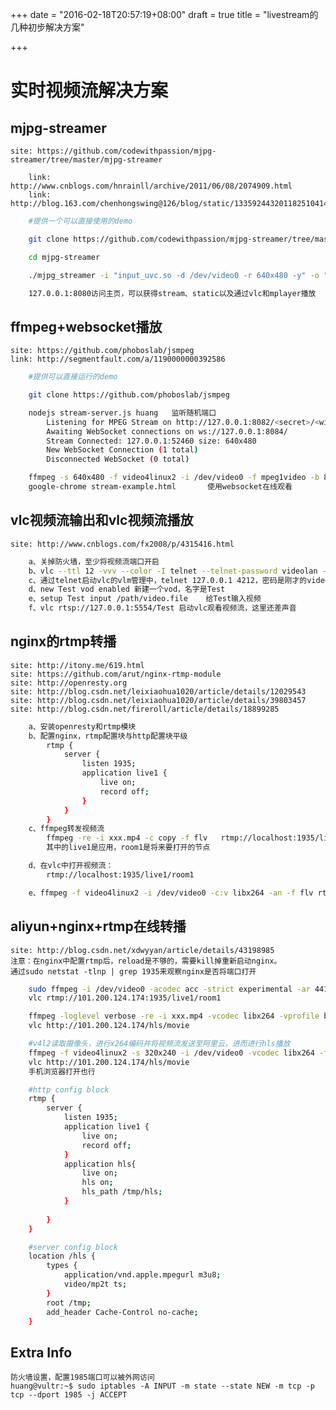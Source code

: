 +++
date = "2016-02-18T20:57:19+08:00"
draft = true
title = "livestream的几种初步解决方案"

+++


实时视频流解决方案
===================

mjpg-streamer
-----------------

    site: https://github.com/codewithpassion/mjpg-streamer/tree/master/mjpg-streamer

	    link: http://www.cnblogs.com/hnrainll/archive/2011/06/08/2074909.html
	    link: http://blog.163.com/chenhongswing@126/blog/static/1335924432011825104144612/
```bash
    #提供一个可以直接使用的demo

    git clone https://github.com/codewithpassion/mjpg-streamer/tree/master/mjpg-streamer

    cd mjpg-streamer

    ./mjpg_streamer -i "input_uvc.so -d /dev/video0 -r 640x480 -y" -o "output_http.so -w ./www"

    127.0.0.1:8080访问主页，可以获得stream、static以及通过vlc和mplayer播放
```

ffmpeg+websocket播放
-------------------------

    site: https://github.com/phoboslab/jsmpeg
    link: http://segmentfault.com/a/1190000000392586

```bash
    #提供可以直接运行的demo

    git clone https://github.com/phoboslab/jsmpeg

    nodejs stream-server.js huang	监听随机端口
        Listening for MPEG Stream on http://127.0.0.1:8082/<secret>/<width>/<height>
        Awaiting WebSocket connections on ws://127.0.0.1:8084/
        Stream Connected: 127.0.0.1:52460 size: 640x480
        New WebSocket Connection (1 total)
        Disconnected WebSocket (0 total)

    ffmpeg -s 640x480 -f video4linux2 -i /dev/video0 -f mpeg1video -b 800k -r 30 http://localhost:8082/huang/640/480/		ffmpeg采集编码并发送视频流
    google-chrome stream-example.html		使用websocket在线观看
```

vlc视频流输出和vlc视频流播放
---------------------------------

    site: http://www.cnblogs.com/fx2008/p/4315416.html
```bash
    a、关掉防火墙，至少将视频流端口开启
    b、vlc --ttl 12 -vvv --color -I telnet --telnet-password videolan --rtsp-host 0.0.0.0 --rtsp-port 5554
    c、通过telnet启动vlc的vlm管理中，telnet 127.0.0.1 4212，密码是刚才的videolan
    d、new Test vod enabled 新建一个vod，名字是Test
    e、setup Test input /path/video.file    给Test输入视频
    f、vlc rtsp://127.0.0.1:5554/Test 启动vlc观看视频流，这里还差声音
```

nginx的rtmp转播
-------------------

    site: http://itony.me/619.html
    site: https://github.com/arut/nginx-rtmp-module
    site: http://openresty.org
    site: http://blog.csdn.net/leixiaohua1020/article/details/12029543
    site: http://blog.csdn.net/leixiaohua1020/article/details/39803457
    site: http://blog.csdn.net/fireroll/article/details/18899285

```bash
    a、安装openresty和rtmp模块
    b、配置nginx，rtmp配置块与http配置块平级
        rtmp {
            server {
                listen 1935;
                application live1 {
                    live on;
                    record off;
                }
            }
        }
    c、ffmpeg转发视频流  
        ffmpeg -re -i xxx.mp4 -c copy -f flv   rtmp://localhost:1935/live1/room1
        其中的live1是应用，room1是将来要打开的节点

    d、在vlc中打开视频流： 
        rtmp://localhost:1935/live1/room1

    e、ffmpeg -f video4linux2 -i /dev/video0 -c:v libx264 -an -f flv rtmp://localhost:1935/live1/room1 试试摄像头
```

aliyun+nginx+rtmp在线转播
-------------------------------

    site: http://blog.csdn.net/xdwyyan/article/details/43198985
    注意：在nginx中配置rtmp后，reload是不够的，需要kill掉重新启动nginx。
    通过sudo netstat -tlnp | grep 1935来观察nginx是否将端口打开

```bash
    sudo ffmpeg -i /dev/video0 -acodec acc -strict experimental -ar 44100 -ac 2 -b:a 96k -r 25 -b:v 500k -s 640*480 -f flv rtmp://101.200.124.174:1935/live1/room1
    vlc rtmp://101.200.124.174:1935/live1/room1

    ffmpeg -loglevel verbose -re -i xxx.mp4 -vcodec libx264 -vprofile baseline -acodec libmp3lame -ar 44100 -ac 1 -f flv rtmp://101.200.124.174:1935/hls/movie
    vlc http://101.200.124.174/hls/movie

    #v4l2读取摄像头，进行x264编码并将视频流发送至阿里云，进而进行hls播放
    ffmpeg -f video4linux2 -s 320x240 -i /dev/video0 -vcodec libx264 -f flv  rtmp://101.200.124.174:1935/hls/movie
    vlc http://101.200.124.174/hls/movie
    手机浏览器打开也行

    #http config block
    rtmp {
        server {
            listen 1935;
            application live1 {
                live on;
                record off;
            }
            application hls{
                live on;
                hls on;
                hls_path /tmp/hls;
            }
    
        }
    }

    #server config block
    location /hls {
        types {
            application/vnd.apple.mpegurl m3u8;
            video/mp2t ts;
        }
        root /tmp;
        add_header Cache-Control no-cache;
    }
```

Extra Info
------------------

    防火墙设置，配置1985端口可以被外网访问
    huang@vultr:~$ sudo iptables -A INPUT -m state --state NEW -m tcp -p tcp --dport 1985 -j ACCEPT




